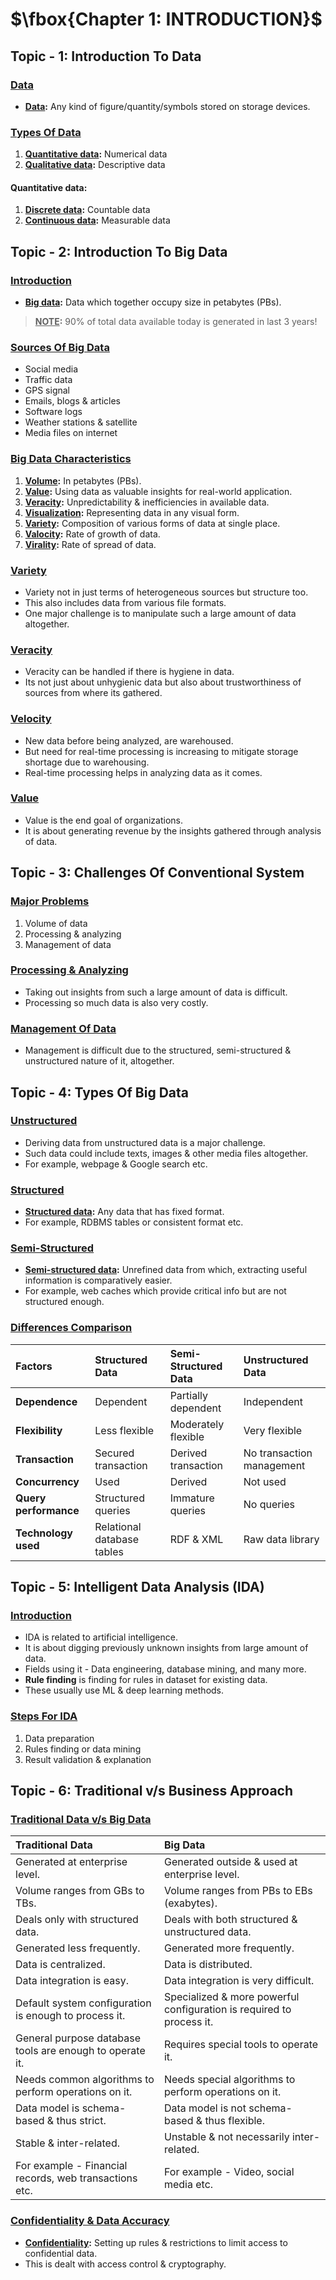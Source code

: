 # $\fbox{Chapter 1: INTRODUCTION}$





## **Topic - 1: Introduction To Data**

### <u>Data</u>

- **<u>Data</u>:** Any kind of figure/quantity/symbols stored on storage devices.


### <u>Types Of Data</u>

1. **<u>Quantitative data</u>:** Numerical data
2. **<u>Qualitative data</u>:** Descriptive data

#### Quantitative data:

1. **<u>Discrete data</u>:** Countable data
2. **<u>Continuous data</u>:** Measurable data



## **Topic - 2: Introduction To Big Data**

### <u>Introduction</u>

- **<u>Big data</u>:** Data which together occupy size in petabytes (PBs).

>**<u>NOTE</u>:**
>$90\%$ of total data available today is generated in last $3$ years!


### <u>Sources Of Big Data</u>

- Social media
- Traffic data
- GPS signal
- Emails, blogs & articles
- Software logs
- Weather stations & satellite
- Media files on internet


### <u>Big Data Characteristics</u>

1. **<u>Volume</u>:** In petabytes (PBs).
2. **<u>Value</u>:** Using data as valuable insights for real-world application.
3. **<u>Veracity</u>:** Unpredictability & inefficiencies in available data.
4. **<u>Visualization</u>:** Representing data in any visual form.
5. **<u>Variety</u>:** Composition of various forms of data at single place.
6. **<u>Valocity</u>:** Rate of growth of data.
7. **<u>Virality</u>:** Rate of spread of data.


### <u>Variety</u>

- Variety not in just terms of heterogeneous sources but structure too.
- This also includes data from various file formats.
- One major challenge is to manipulate such a large amount of data altogether.


### <u>Veracity</u>

- Veracity can be handled if there is hygiene in data.
- Its not just about unhygienic data but also about trustworthiness of sources from where its gathered.


### <u>Velocity</u>

- New data before being analyzed, are warehoused.
- But need for real-time processing is increasing to mitigate storage shortage due to warehousing.
- Real-time processing helps in analyzing data as it comes.


### <u>Value</u>

- Value is the end goal of organizations.
- It is about generating revenue by the insights gathered through analysis of data.



## **Topic - 3: Challenges Of Conventional System**

### <u>Major Problems</u>

1. Volume of data
2. Processing & analyzing
3. Management of data


### <u>Processing & Analyzing</u>

- Taking out insights from such a large amount of data is difficult.
- Processing so much data is also very costly.


### <u>Management Of Data</u>

- Management is difficult due to the structured, semi-structured & unstructured nature of it, altogether.



## **Topic - 4: Types Of Big Data**

### <u>Unstructured</u>

- Deriving data from unstructured data is a major challenge.
- Such data could include texts, images & other media files altogether.
- For example, webpage & Google search etc.


### <u>Structured</u>

- **<u>Structured data</u>:** Any data that has fixed format.
- For example, RDBMS tables or consistent format etc.


### <u>Semi-Structured</u>

- **<u>Semi-structured data</u>:** Unrefined data from which, extracting useful information is comparatively easier.
- For example, web caches which provide critical info but are not structured enough.


### <u>Differences Comparison</u>

| Factors               | Structured Data            | Semi-Structured Data | Unstructured Data         |
| :-------------------- | :------------------------- | :------------------- | :------------------------ |
| **Dependence**        | Dependent                  | Partially dependent  | Independent               |
| **Flexibility**       | Less flexible              | Moderately flexible  | Very flexible             |
| **Transaction**       | Secured transaction        | Derived transaction  | No transaction management |
| **Concurrency**       | Used                       | Derived              | Not used                  |
| **Query performance** | Structured queries         | Immature queries     | No queries                |
| **Technology used**   | Relational database tables | RDF & XML            | Raw data library          |



## **Topic - 5: Intelligent Data Analysis (IDA)**

### <u>Introduction</u>

- IDA is related to artificial intelligence.
- It is about digging previously unknown insights from large amount of data.
- Fields using it - Data engineering, database mining, and many more.
- **Rule finding** is finding for rules in dataset for existing data.
- These usually use ML & deep learning methods.


### <u>Steps For IDA</u>

1. Data preparation
2. Rules finding or data mining
3. Result validation & explanation



## **Topic - 6: Traditional v/s Business Approach**

### <u>Traditional Data v/s Big Data</u>

| Traditional Data                                         | Big Data                                                             |
| :------------------------------------------------------- | :------------------------------------------------------------------- |
| Generated at enterprise level.                           | Generated outside & used at enterprise level.                        |
| Volume ranges from GBs to TBs.                           | Volume ranges from PBs to EBs (exabytes).                            |
| Deals only with structured data.                         | Deals with both structured & unstructured data.                      |
| Generated less frequently.                               | Generated more frequently.                                           |
| Data is centralized.                                     | Data is distributed.                                                 |
| Data integration is easy.                                | Data integration is very difficult.                                  |
| Default system configuration is enough to process it.    | Specialized & more powerful configuration is required to process it. |
| General purpose database tools are enough to operate it. | Requires special tools to operate it.                                |
| Needs common algorithms to perform operations on it.     | Needs special algorithms to perform operations on it.                |
| Data model is schema-based & thus strict.                | Data model is not schema-based & thus flexible.                      |
| Stable & inter-related.                                  | Unstable & not necessarily inter-related.                            |
| For example - Financial records, web transactions etc.   | For example - Video, social media etc.                               |


### <u>Confidentiality & Data Accuracy</u>

- **<u>Confidentiality</u>:** Setting up rules & restrictions to limit access to confidential data.
- This is dealt with access control & cryptography.
